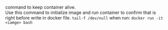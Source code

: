 command to keep container alive.  
Use this command to initialize image and run container to confirm that is right before write in docker file.
```tail-f /dev/null```
when run:
```docker run -it <iamge> bash ``` 
